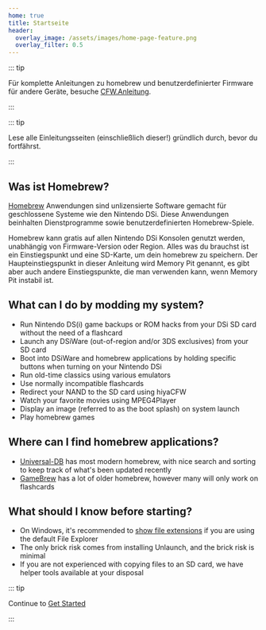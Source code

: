 ```yaml
---
home: true
title: Startseite
header:
  overlay_image: /assets/images/home-page-feature.png
  overlay_filter: 0.5
---
```


::: tip

Für komplette Anleitungen zu homebrew und benutzerdefinierter Firmware für andere Geräte, besuche [CFW.Anleitung](https://cfw.guide/).

:::

::: tip

Lese alle Einleitungsseiten (einschließlich dieser!) gründlich durch, bevor du fortfährst.

:::

## Was ist Homebrew?

[Homebrew](https://en.wikipedia.org/wiki/Homebrew_(video_games)) Anwendungen sind unlizensierte Software gemacht für geschlossene Systeme wie den Nintendo DSi. Diese Anwendungen beinhalten Dienstprogramme sowie benutzerdefinierten Homebrew-Spiele.

Homebrew kann gratis auf allen Nintendo DSi Konsolen genutzt werden, unabhängig von Firmware-Version oder Region. Alles was du brauchst ist ein Einstiegspunkt und eine SD-Karte, um dein homebrew zu speichern. Der Haupteinstiegspunkt in dieser Anleitung wird Memory Pit genannt, es gibt aber auch andere Einstiegspunkte, die man verwenden kann, wenn Memory Pit instabil ist.

## What can I do by modding my system?

- Run Nintendo DS(i) game backups or ROM hacks from your DSi SD card without the need of a flashcard
- Launch any DSiWare (out-of-region and/or 3DS exclusives) from your SD card
- Boot into DSiWare and homebrew applications by holding specific buttons when turning on your Nintendo DSi
- Run old-time classics using various emulators
- Use normally incompatible flashcards
- Redirect your NAND to the SD card using hiyaCFW
- Watch your favorite movies using MPEG4Player
- Display an image (referred to as the boot splash) on system launch
- Play homebrew games

## Where can I find homebrew applications?

- [Universal-DB](https://db.universal-team.net/ds) has most modern homebrew, with nice search and sorting to keep track of what's been updated recently
- [GameBrew](https://www.gamebrew.org/wiki/List_of_all_DS_homebrew) has a lot of older homebrew, however many will only work on flashcards

## What should I know before starting?

- On Windows, it's recommended to [show file extensions](file-extensions-windows.html) if you are using the default File Explorer
- The only brick risk comes from installing Unlaunch, and the brick risk is minimal
- If you are not experienced with copying files to an SD card, we have helper tools available at your disposal

::: tip

Continue to [Get Started](get-started.html)

:::
